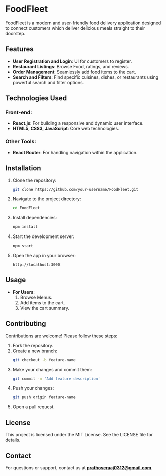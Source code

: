 # FoodFleet

FoodFleet is a modern and user-friendly food delivery application designed to connect customers which deliver delicious meals straight to their doorstep.

## Features

- **User Registration and Login**: UI for customers to register.
- **Restaurant Listings**: Browse  Food, ratings, and reviews.
- **Order Management**: Seamlessly add food items to the cart.
- **Search and Filters**: Find specific cuisines, dishes, or restaurants using powerful search and filter options.

## Technologies Used

### Front-end:
- **React.js**: For building a responsive and dynamic user interface.
- **HTML5, CSS3, JavaScript**: Core web technologies.

### Other Tools:
- **React Router**: For handling navigation within the application.

## Installation

1. Clone the repository:
   ```bash
   git clone https://github.com/your-username/FoodFleet.git
   ```
2. Navigate to the project directory:
   ```bash
   cd FoodFleet
   ```
3. Install dependencies:
   ```bash
   npm install
   ```
4. Start the development server:
   ```bash
   npm start
   ```
5. Open the app in your browser:
   ```
   http://localhost:3000
   ```

## Usage

- **For Users**:
  1. Browse Menus.
  2. Add items to the cart.
  3. View the cart summary.

## Contributing

Contributions are welcome! Please follow these steps:

1. Fork the repository.
2. Create a new branch:
   ```bash
   git checkout -b feature-name
   ```
3. Make your changes and commit them:
   ```bash
   git commit -m 'Add feature description'
   ```
4. Push your changes:
   ```bash
   git push origin feature-name
   ```
5. Open a pull request.

## License

This project is licensed under the MIT License. See the LICENSE file for details.

## Contact

For questions or support, contact us at **prathoseraaj0312@gmail.com**.

